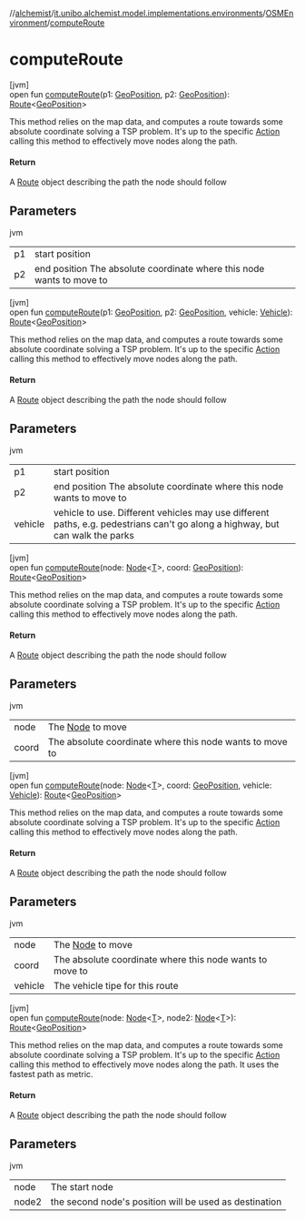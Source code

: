 //[alchemist](../../../index.md)/[it.unibo.alchemist.model.implementations.environments](../index.md)/[OSMEnvironment](index.md)/[computeRoute](compute-route.md)

# computeRoute

[jvm]\
open fun [computeRoute](compute-route.md)(p1: [GeoPosition](../../it.unibo.alchemist.model.interfaces/-geo-position/index.md), p2: [GeoPosition](../../it.unibo.alchemist.model.interfaces/-geo-position/index.md)): [Route](../../it.unibo.alchemist.model.interfaces/-route/index.md)<[GeoPosition](../../it.unibo.alchemist.model.interfaces/-geo-position/index.md)>

This method relies on the map data, and computes a route towards some absolute coordinate solving a TSP problem. It's up to the specific [Action](../../it.unibo.alchemist.model.interfaces/-action/index.md) calling this method to effectively move nodes along the path.

#### Return

A [Route](../../it.unibo.alchemist.model.interfaces/-route/index.md) object describing the path the node should follow

## Parameters

jvm

| | |
|---|---|
| p1 | start position |
| p2 | end position The absolute coordinate where this node wants to move to |

[jvm]\
open fun [computeRoute](compute-route.md)(p1: [GeoPosition](../../it.unibo.alchemist.model.interfaces/-geo-position/index.md), p2: [GeoPosition](../../it.unibo.alchemist.model.interfaces/-geo-position/index.md), vehicle: [Vehicle](../../it.unibo.alchemist.model.interfaces/-vehicle/index.md)): [Route](../../it.unibo.alchemist.model.interfaces/-route/index.md)<[GeoPosition](../../it.unibo.alchemist.model.interfaces/-geo-position/index.md)>

This method relies on the map data, and computes a route towards some absolute coordinate solving a TSP problem. It's up to the specific [Action](../../it.unibo.alchemist.model.interfaces/-action/index.md) calling this method to effectively move nodes along the path.

#### Return

A [Route](../../it.unibo.alchemist.model.interfaces/-route/index.md) object describing the path the node should follow

## Parameters

jvm

| | |
|---|---|
| p1 | start position |
| p2 | end position The absolute coordinate where this node wants to move to |
| vehicle | vehicle to use. Different vehicles may use different paths, e.g. pedestrians can't go along a highway, but can walk the parks |

[jvm]\
open fun [computeRoute](compute-route.md)(node: [Node](../../it.unibo.alchemist.model.interfaces/-node/index.md)<[T](../../it.unibo.alchemist.model.implementations.movestrategies.speed/-trace-dependant-speed/index.md)>, coord: [GeoPosition](../../it.unibo.alchemist.model.interfaces/-geo-position/index.md)): [Route](../../it.unibo.alchemist.model.interfaces/-route/index.md)<[GeoPosition](../../it.unibo.alchemist.model.interfaces/-geo-position/index.md)>

This method relies on the map data, and computes a route towards some absolute coordinate solving a TSP problem. It's up to the specific [Action](../../it.unibo.alchemist.model.interfaces/-action/index.md) calling this method to effectively move nodes along the path.

#### Return

A [Route](../../it.unibo.alchemist.model.interfaces/-route/index.md) object describing the path the node should follow

## Parameters

jvm

| | |
|---|---|
| node | The [Node](../../it.unibo.alchemist.model.interfaces/-node/index.md) to move |
| coord | The absolute coordinate where this node wants to move to |

[jvm]\
open fun [computeRoute](compute-route.md)(node: [Node](../../it.unibo.alchemist.model.interfaces/-node/index.md)<[T](../../it.unibo.alchemist.model.implementations.movestrategies.speed/-trace-dependant-speed/index.md)>, coord: [GeoPosition](../../it.unibo.alchemist.model.interfaces/-geo-position/index.md), vehicle: [Vehicle](../../it.unibo.alchemist.model.interfaces/-vehicle/index.md)): [Route](../../it.unibo.alchemist.model.interfaces/-route/index.md)<[GeoPosition](../../it.unibo.alchemist.model.interfaces/-geo-position/index.md)>

This method relies on the map data, and computes a route towards some absolute coordinate solving a TSP problem. It's up to the specific [Action](../../it.unibo.alchemist.model.interfaces/-action/index.md) calling this method to effectively move nodes along the path.

#### Return

A [Route](../../it.unibo.alchemist.model.interfaces/-route/index.md) object describing the path the node should follow

## Parameters

jvm

| | |
|---|---|
| node | The [Node](../../it.unibo.alchemist.model.interfaces/-node/index.md) to move |
| coord | The absolute coordinate where this node wants to move to |
| vehicle | The vehicle tipe for this route |

[jvm]\
open fun [computeRoute](compute-route.md)(node: [Node](../../it.unibo.alchemist.model.interfaces/-node/index.md)<[T](../../it.unibo.alchemist.model.implementations.movestrategies.speed/-trace-dependant-speed/index.md)>, node2: [Node](../../it.unibo.alchemist.model.interfaces/-node/index.md)<[T](../../it.unibo.alchemist.model.implementations.movestrategies.speed/-trace-dependant-speed/index.md)>): [Route](../../it.unibo.alchemist.model.interfaces/-route/index.md)<[GeoPosition](../../it.unibo.alchemist.model.interfaces/-geo-position/index.md)>

This method relies on the map data, and computes a route towards some absolute coordinate solving a TSP problem. It's up to the specific [Action](../../it.unibo.alchemist.model.interfaces/-action/index.md) calling this method to effectively move nodes along the path. It uses the fastest path as metric.

#### Return

A [Route](../../it.unibo.alchemist.model.interfaces/-route/index.md) object describing the path the node should follow

## Parameters

jvm

| | |
|---|---|
| node | The start node |
| node2 | the second node's position will be used as destination |
